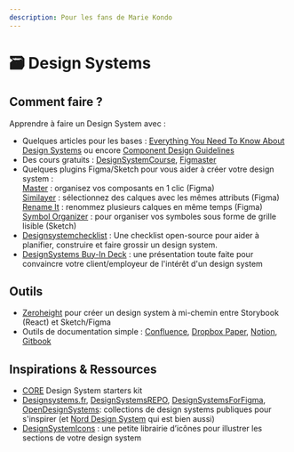```yaml
---
description: Pour les fans de Marie Kondo
---
```


# 🗃 Design Systems

## Comment faire ?

Apprendre à faire un Design System avec :&#x20;

* Quelques articles pour les bases : [Everything You Need To Know About Design Systems](https://uxdesign.cc/everything-you-need-to-know-about-design-systems-54b109851969) ou encore [Component Design Guidelines](https://medium.com/eightshapes-llc/component-design-guidelines-eca706100e7c)&#x20;
* Des cours gratuits : [DesignSystemCourse](https://www.figma.com/community/file/845663888506907071), [Figmaster](https://www.figmaster.co/)
* Quelques plugins Figma/Sketch pour vous aider à créer votre design system : \
  [Master](https://dominate.design/) : organisez vos composants en 1 clic (Figma) \
  [Similayer](https://www.figma.com/community/plugin/735733267883397781/Similayer) : sélectionnez des calques avec les mêmes attributs (Figma) \
  [Rename It](https://www.figma.com/community/plugin/731271836271143349/Rename-It) : renommez plusieurs calques en même temps (Figma) \
  [Symbol Organizer](https://github.com/sonburn/symbol-organizer) : pour organiser vos symboles sous forme de grille lisible (Sketch)
* [Designsystemchecklist](https://designsystemchecklist.com/) : Une checklist open-source pour aider à planifier, construire et faire grossir un design system.
* [DesignSystems Buy-In Deck](https://superfriendlydesign.systems/tools/design-systems-buy-in-deck/) : une présentation toute faite pour convaincre votre client/employeur de l'intérêt d'un design system

## Outils

* [Zeroheight](https://zeroheight.com/) pour créer un design system à mi-chemin entre Storybook (React) et Sketch/Figma&#x20;
* Outils de documentation simple : [Confluence](https://www.atlassian.com/fr/software/confluence), [Dropbox Paper](https://www.dropbox.com/fr/paper), [Notion](https://www.notion.so), [Gitbook](https://www.gitbook.com/)

## Inspirations & Ressources

* [CORE](https://designsystemcore.com/) Design System starters kit
* [Designsystems.fr](http://designsystems.fr), [DesignSystemsREPO](https://designsystemsrepo.com/?ref=prototyprio), [DesignSystemsForFigma](https://www.designsystemsforfigma.com/), [OpenDesignSystems](https://www.designsystems.com/open-design-systems/): collections de design systems publiques pour s'inspirer (et [Nord Design System](https://nordhealth.design/) qui est bien aussi)
* [DesignSystemIcons](https://superfriendlydesign.systems/tools/icons/) : une petite librairie d’icônes pour illustrer les sections de votre design system
